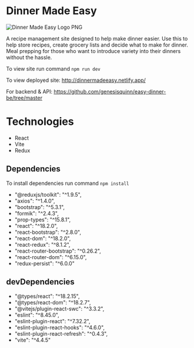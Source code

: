 # Dinner Made Easy 

![Dinner Made Easy Logo PNG](https://github.com/genesisquinn/easy-dinner-fe/assets/123833736/333e7b69-ad33-4ded-9fa4-00bfca9cb599)

A recipe management site designed to help make dinner easier. Use this to help store recipes, create grocery lists and decide what to make for dinner. Meal prepping for those who want to introduce variety into their dinners without the hassle. 

To view site run command ```npm run dev```

To view deployed site: http://dinnermadeeasy.netlify.app/

For backend & API: https://github.com/genesisquinn/easy-dinner-be/tree/master


# Technologies
- React
- Vite
- Redux

## Dependencies
To install dependencies run command ```npm install```
  - "@reduxjs/toolkit": "^1.9.5",
   - "axios": "^1.4.0",
  -  "bootstrap": "^5.3.1",
   - "formik": "^2.4.3",
   - "prop-types": "^15.8.1",
  -  "react": "^18.2.0",
  -  "react-bootstrap": "^2.8.0",
  -  "react-dom": "^18.2.0",
 -   "react-redux": "^8.1.2",
  -  "react-router-bootstrap": "^0.26.2",
  -  "react-router-dom": "^6.15.0",
 -   "redux-persist": "^6.0.0"
## devDependencies
- "@types/react": "^18.2.15",
 -   "@types/react-dom": "^18.2.7",
 -   "@vitejs/plugin-react-swc": "^3.3.2",
 -   "eslint": "^8.45.0",
 -   "eslint-plugin-react": "^7.32.2",
-    "eslint-plugin-react-hooks": "^4.6.0",
  -  "eslint-plugin-react-refresh": "^0.4.3",
 -   "vite": "^4.4.5"






